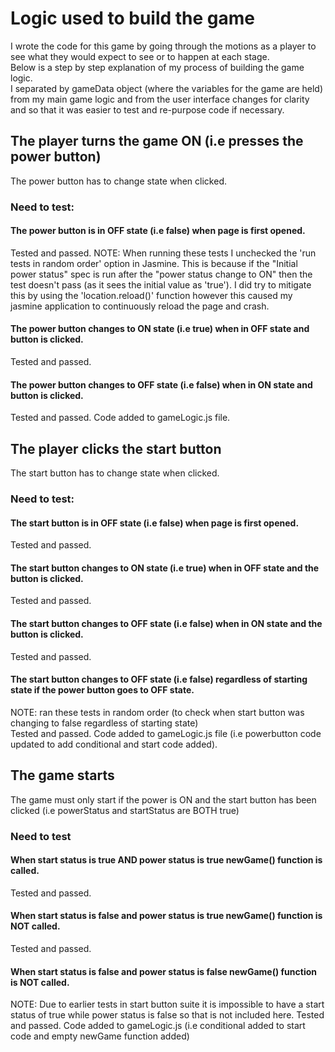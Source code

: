 # Logic used to build the game
I wrote the code for this game by going through the motions as a player to see what they would expect to see or to happen at each stage.<br>
Below is a step by step explanation of my process of building the game logic.<br>
I separated by gameData object (where the variables for the game are held) from my main game logic and from the user interface changes for clarity and so that it was easier to test and re-purpose code if necessary.

## The player turns the game ON (i.e presses the power button)
The power button has to change state when clicked.
### Need to test: 
#### The power button is in OFF state (i.e false) when page is first opened.
Tested and passed.
NOTE: When running these tests I unchecked the 'run tests in random order' option in Jasmine.
This is because if the "Initial power status" spec is run after the "power status change to ON" then
the test doesn't pass (as it sees the initial value as 'true').
I did try to mitigate this by using the 'location.reload()' function however this caused my jasmine application
to continuously reload the page and crash.
#### The power button changes to ON state (i.e true) when in OFF state and button is clicked.
Tested and passed.
#### The power button changes to OFF state (i.e false) when in ON state and button is clicked.
Tested and passed. Code added to gameLogic.js file.


## The player clicks the start button
The start button has to change state when clicked.
### Need to test:
#### The start button is in OFF state (i.e false) when page is first opened.
Tested and passed.
#### The start button changes to ON state (i.e true) when in OFF state and the button is clicked.
Tested and passed.
#### The start button changes to OFF state (i.e false) when in ON state and the button is clicked.
Tested and passed.
#### The start button changes to OFF state (i.e false) regardless of starting state if the power button goes to OFF state.
NOTE: ran these tests in random order (to check when start button was changing to false regardless of starting state)<br>
Tested and passed. Code added to gameLogic.js file (i.e powerbutton code updated to add conditional and start code added).

## The game starts
The game must only start if the power is ON and the start button has been clicked (i.e powerStatus and startStatus are BOTH true)
### Need to test
#### When start status is true AND power status is true newGame() function is called.
Tested and passed.
#### When start status is false and power status is true newGame() function is NOT called.
Tested and passed.
#### When start status is false and power status is false newGame() function is NOT called.
NOTE: Due to earlier tests in start button suite it is impossible to have a start status of true while power status is
false so that is not included here.
Tested and passed. Code added to gameLogic.js (i.e conditional added to start code and empty newGame function added)